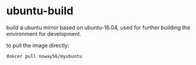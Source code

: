 # ubuntu-build
build a ubuntu mirror based on ubuntu-16.04, used for further building the environment for development.

to pull the image directly:
```bash
dokcer pull noway56/myubuntu
```

